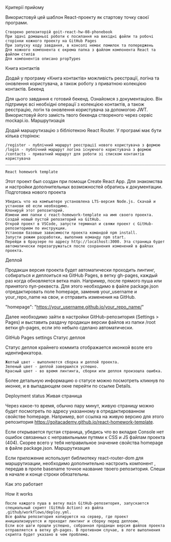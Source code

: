 Критерії прийому

Використовуй цей шаблон React-проекту як стартову точку своєї програми.

    Створено репозиторій goit-react-hw-08-phonebook
    При здачі домашньої роботи є посилання на вихідні файли та робочі сторінки кожного проекту на GitHub Pages
    При запуску коду завдання, в консолі немає помилок та попереджень
    Для кожного компонента є окрема папка з файлом компонента React та файлом стилів
    Для компонентів описано propTypes

Книга контактів

Додай у програму «Книга контактів» можливість реєстрації, логіна та оновлення користувача, а також роботу з приватною колекцією контактів.
Бекенд

Для цього завдання є готовий бекенд. Ознайомся з документацією. Він підтримує всі необхідні операції з колекцією контактів, а також реєстрацію, логін та оновлення користувача за допомогою JWT. Використовуй його замість твого бекенда створеного через сервіс mockapi.io.
Маршрутизація

Додай маршрутизацію з бібліотекою React Router. У програмі має бути кілька сторінок:

    /register - публічний маршрут реєстрації нового користувача з формою
    /login - публічний маршрут логіна існуючого користувача з формою
    /contacts - приватний маршрут для роботи зі списком контактів користувача
    ________________________________________________________________________________________________________________________________

    React homework template

Этот проект был создан при помощи Create React App. Для знакомства и настройки дополнительных возможностей обратись к документации.
Подготовка нового проекта

    Убедись что на компьютере установлена LTS-версия Node.js. Скачай и установи её если необходимо.
    Клонируй этот репозиторий.
    Измени имя папки с react-homework-template на имя своего проекта.
    Создай новый пустой репозиторий на GitHub.
    Открой проект в VSCode, запусти терминал и свяжи проект с GitHub-репозиторием по инструкции.
    Установи базовые зависимости проекта командой npm install.
    Запусти режим разработки, выполнив команду npm start.
    Перейди в браузере по адресу http://localhost:3000. Эта страница будет автоматически перезагружаться после сохранения изменений в файлах проекта.

Деплой

Продакшн версия проекта будет автоматически проходить линтинг, собираться и деплоиться на GitHub Pages, в ветку gh-pages, каждый раз когда обновляется ветка main. Например, после прямого пуша или принятого пул-реквеста. Для этого необходимо в файле package.json отредактировать поле homepage, заменив your_username и your_repo_name на свои, и отправить изменения на GitHub.

"homepage": "https://your_username.github.io/your_repo_name/"

Далее необходимо зайти в настройки GitHub-репозитория (Settings > Pages) и выставить раздачу продакшн версии файлов из папки /root ветки gh-pages, если это небыло сделано автоматически.

GitHub Pages settings
Статус деплоя

Статус деплоя крайнего коммита отображается иконкой возле его идентификатора.

    Желтый цвет - выполняется сборка и деплой проекта.
    Зеленый цвет - деплой завершился успешно.
    Красный цвет - во время линтинга, сборки или деплоя произошла ошибка.

Более детальную информацию о статусе можно посмотреть кликнув по иконке, и в выпадающем окне перейти по ссылке Details.

Deployment status
Живая страница

Через какое-то время, обычно пару минут, живую страницу можно будет посмотреть по адресу указанному в отредактированном свойстве homepage. Например, вот ссылка на живую версию для этого репозитория https://goitacademy.github.io/react-homework-template.

Если открывается пустая страница, убедись что во вкладке Console нет ошибок связанных с неправильными путями к CSS и JS файлам проекта (404). Скорее всего у тебя неправильное значение свойства homepage в файле package.json.
Маршрутизация

Если приложение использует библиотеку react-router-dom для маршрутизации, необходимо дополнительно настроить компонент <BrowserRouter>, передав в пропе basename точное название твоего репозитория. Слеши в начале и конце строки обязательны.

<BrowserRouter basename="/your_repo_name/">
  <App />
</BrowserRouter>

Как это работает

How it works

    После каждого пуша в ветку main GitHub-репозитория, запускается специальный скрипт (GitHub Action) из файла .github/workflows/deploy.yml.
    Все файлы репозитория копируются на сервер, где проект инициализируется и проходит линтинг и сборку перед деплоем.
    Если все шаги прошли успешно, собранная продакшн версия файлов проекта отправляется в ветку gh-pages. В противном случае, в логе выполнения скрипта будет указано в чем проблема.
